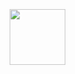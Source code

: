 <div id="header" align="center">
  <img src="https://media.giphy.com/media/M9gbBd9nbDrOTu1Mqx/giphy.gif](https://media.tenor.com/CzdMW7wnLn8AAAAC/coding.gif" width="100"/>
</div>

